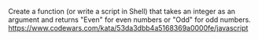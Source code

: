 Create a function (or write a script in Shell) that takes an integer as an argument and returns "Even" for even numbers or "Odd" for odd numbers.
https://www.codewars.com/kata/53da3dbb4a5168369a0000fe/javascript
